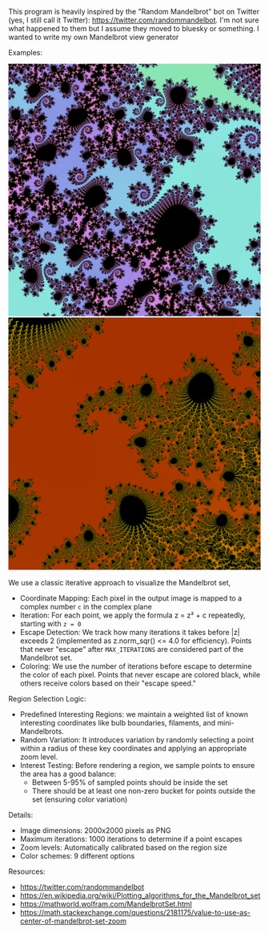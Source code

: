 This program is heavily inspired by the "Random Mandelbrot" bot on Twitter (yes, I still call it Twitter):
https://twitter.com/randommandelbot. I'm not sure what happened to them but I assume they moved to bluesky or something.
I wanted to write my own Mandelbrot view generator

Examples:

![example1](examples/mandelbrot_-0.4946056692302699_0.5228201901111635_1647419.457903703_pastel_1743955806.png)
![example2](examples/mandelbrot_-0.726841346892587_0.17729658114104746_82117.05981841612_fire_1743954882.png)

We use a classic iterative approach to visualize the Mandelbrot set,

- Coordinate Mapping: Each pixel in the output image is mapped to a complex number `c` in the complex plane
- Iteration: For each point, we apply the formula z = z² + c repeatedly, starting with `z = 0`
- Escape Detection: We track how many iterations it takes before |z| exceeds 2 (implemented as z.norm_sqr() <= 4.0 for
  efficiency). Points that never "escape" after `MAX_ITERATIONS` are considered part of the Mandelbrot set.
- Coloring: We use the number of iterations before escape to determine the color of each pixel. Points that never escape
  are colored black, while others receive colors based on their "escape speed."

Region Selection Logic:

- Predefined Interesting Regions: we maintain a weighted list of known interesting coordinates like bulb boundaries,
  filaments, and mini-Mandelbrots.
- Random Variation: It introduces variation by randomly selecting a point within a radius of these key coordinates and
  applying an appropriate zoom level.
- Interest Testing: Before rendering a region, we sample points to ensure the area has a good balance:
  - Between 5-95% of sampled points should be inside the set
  - There should be at least one non-zero bucket for points outside the set (ensuring color variation)

Details:

- Image dimensions: 2000x2000 pixels as PNG
- Maximum iterations: 1000 iterations to determine if a point escapes
- Zoom levels: Automatically calibrated based on the region size
- Color schemes: 9 different options

Resources:

- https://twitter.com/randommandelbot
- https://en.wikipedia.org/wiki/Plotting_algorithms_for_the_Mandelbrot_set
- https://mathworld.wolfram.com/MandelbrotSet.html
- https://math.stackexchange.com/questions/2181175/value-to-use-as-center-of-mandelbrot-set-zoom
